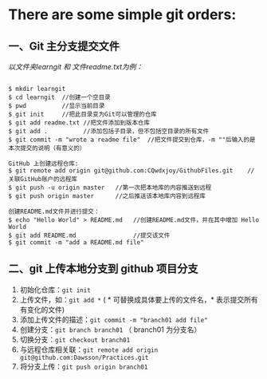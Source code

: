 # There are some simple git orders:

## 一、Git 主分支提交文件
*以文件夹learngit 和 文件readme.txt为例：*
```git

$ mkdir learngit
$ cd learngit  //创建一个空目录
$ pwd          //显示当前目录
$ git init     //把此目录变为Git可以管理的仓库
$ git add readme.txt //把文件添加到版本仓库
$ git add .          //添加包括子目录，但不包括空目录的所有文件
$ git commit -m "wrote a readme file"  //把文件提交到仓库，-m ""后输入的是本次提交的说明（有意义的）

GitHub 上创建远程仓库:
$ git remote add origin git@github.com:CQwdxjoy/GithubFiles.git    //关联GitHub账户的远程库
$ git push -u origin master   //第一次把本地库的内容推送到远程
$ git push origin master      //之后推送该本地库内容到远程库

创建README.md文件并进行提交：
$ echo "Hello World" > README.md   //创建README.md文件，并在其中增加 Hello World
$ git add README.md                //提交该文件
$ git commit -m "add a README.md file"
```

## 二、git 上传本地分支到 github 项目分支

1. 初始化仓库：`git init` 
2. 上传文件，如：`git add *` ( * 可替换成具体要上传的文件名，* 表示提交所有有变化的文件) 
3. 添加上传文件的描述：`git commit -m "branch01 add file" `
4. 创建分支：`git branch branch01` （ branch01 为分支名）
5. 切换分支：`git checkout branch01`
6. 与远程仓库相关联：`git remote add origin git@github.com:Dawsson/Practices.git`
7. 将分支上传：`git push origin branch01`




